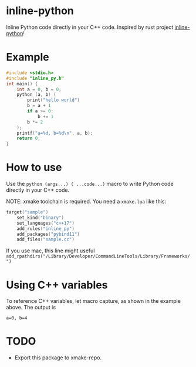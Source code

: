 # inline-python
Inline Python code directly in your C++ code.
Inspired by rust project [inline-python](https://docs.rs/inline-python/latest/inline_python/)!

# Example
```C++
#include <stdio.h>
#include "inline_py.h"
int main() {
    int a = 0, b = 0;
    python (a, b) (
        print("hello world") 
        b = a + 1 
        if a >= 0:
            b += 1 
        b *= 2 
    );
    printf("a=%d, b=%d\n", a, b);
    return 0;
}
```

# How to use
Use the `python (args...) ( ...code...)` macro to write Python code directly in your C++ code.

NOTE: xmake toolchain is required. You need a `xmake.lua` like this:
```lua
target("sample")
    set_kind("binary")
    set_languages("c++17")
    add_rules("inline_py")
    add_packages("pybind11")
    add_files("sample.cc")
```
If you use mac, this line might useful `add_rpathdirs("/Library/Developer/CommandLineTools/Library/Frameworks/")`

# Using C++ variables
To reference C++ variables, let macro capture, as shown in the example above. The output is
```shell
a=0, b=4
```

# TODO

- Export this package to xmake-repo.
